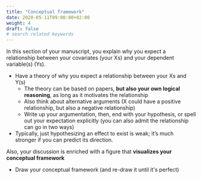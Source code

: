 ```yaml
---
title: "Conceptual framework"
date: 2020-05-11T09:00:00+02:00
weight: 4
draft: false
# search related keywords
---
```


In this section of your manuscript, you explain why you expect a relationship between your covariates (your Xs) and your dependent variable(s) (Ys).

* Have a theory of why you expect a relationship between your Xs and Y(s)
    * The theory can be based on papers, **but also your own logical reasoning**, as long as it motivates the relationship
    * Also think about alternative arguments (X could have a positive relationship, but also a negative relationship)
    * Write up your argumentation, then, end with your hypothesis, or spell out your expectation explicitly (you can also admit the relationship can go in two ways)
* Typically, just hypothesizing an effect to exist is weak; it’s much stronger if you can predict its direction.

Also, your discussion is enriched with a figure that **visualizes your conceptual framework**
* Draw your conceptual framework (and re-draw it until it's perfect)

